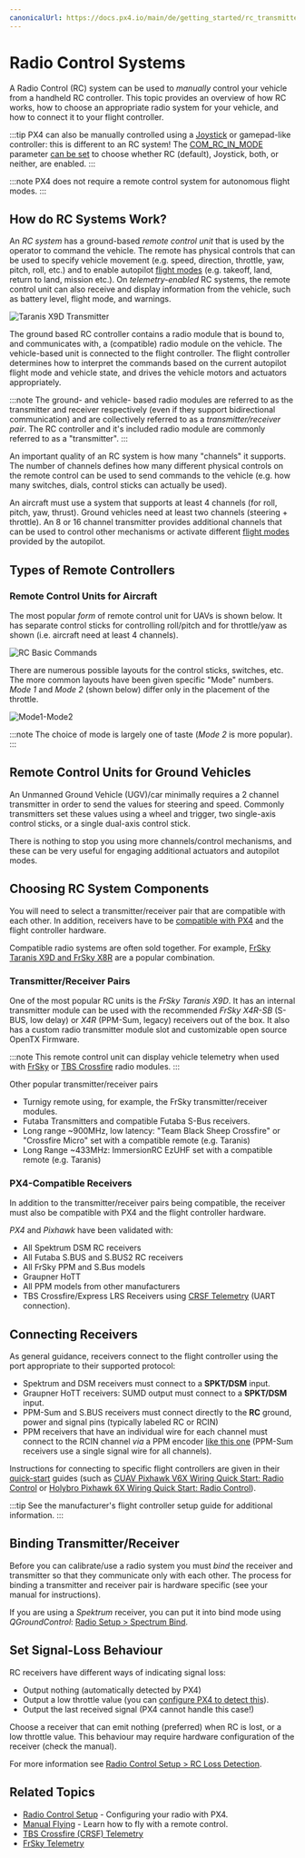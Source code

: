 ```yaml
---
canonicalUrl: https://docs.px4.io/main/de/getting_started/rc_transmitter_receiver
---
```


# Radio Control Systems

A Radio Control (RC) system can be used to *manually* control your vehicle from a handheld RC controller. This topic provides an overview of how RC works, how to choose an appropriate radio system for your vehicle, and how to connect it to your flight controller.

:::tip PX4 can also be manually controlled using a [Joystick](../config/joystick.md) or gamepad-like controller:  this is different to an RC system! The [COM_RC_IN_MODE](../advanced_config/parameter_reference.md#COM_RC_IN_MODE) parameter [can be set](../advanced_config/parameters.md) to choose whether RC (default), Joystick, both, or neither, are enabled. :::

:::note
PX4 does not require a remote control system for autonomous flight modes.
:::

## How do RC Systems Work?

An *RC system* has a ground-based *remote control unit* that is used by the operator to command the vehicle. The remote has physical controls that can be used to specify vehicle movement (e.g. speed, direction, throttle, yaw, pitch, roll, etc.) and to enable autopilot [flight modes](../flight_modes/README.md) (e.g. takeoff, land, return to land, mission etc.). On *telemetry-enabled* RC systems, the remote control unit can also receive and display information from the vehicle, such as battery level, flight mode, and warnings.

![Taranis X9D Transmitter](../../assets/hardware/transmitters/frsky_taranis_x9d_transmitter.jpg)

The ground based RC controller contains a radio module that is bound to, and communicates with, a (compatible) radio module on the vehicle. The vehicle-based unit is connected to the flight controller. The flight controller determines how to interpret the commands based on the current autopilot flight mode and vehicle state, and drives the vehicle motors and actuators appropriately.

<!-- image showing the different parts here would be nice -->

:::note
The ground- and vehicle- based radio modules are referred to as the transmitter and receiver respectively (even if they support bidirectional communication) and are collectively referred to as a *transmitter/receiver pair*. The RC controller and it's included radio module are commonly referred to as a "transmitter". :::

An important quality of an RC system is how many "channels" it supports. The number of channels defines how many different physical controls on the remote control can be used to send commands to the vehicle (e.g. how many switches, dials, control sticks can actually be used).

An aircraft must use a system that supports at least 4 channels (for roll, pitch, yaw, thrust). Ground vehicles need at least two channels (steering + throttle). An 8 or 16 channel transmitter provides additional channels that can be used to control other mechanisms or activate different [flight modes](../flight_modes/README.md) provided by the autopilot.

## Types of Remote Controllers

<a id="transmitter_modes"></a>

### Remote Control Units for Aircraft

The most popular *form* of remote control unit for UAVs is shown below. It has separate control sticks for controlling roll/pitch and for throttle/yaw as shown (i.e. aircraft need at least 4 channels).

![RC Basic Commands](../../assets/flying/rc_basic_commands.png)

There are numerous possible layouts for the control sticks, switches, etc. The more common layouts have been given specific "Mode" numbers. *Mode 1* and *Mode 2* (shown below) differ only in the placement of the throttle.

![Mode1-Mode2](../../assets/concepts/mode1_mode2.png)

:::note
The choice of mode is largely one of taste (*Mode 2* is more popular). :::

## Remote Control Units for Ground Vehicles

An Unmanned Ground Vehicle (UGV)/car minimally requires a 2 channel transmitter in order to send the values for steering and speed. Commonly transmitters set these values using a wheel and trigger, two single-axis control sticks, or a single dual-axis control stick.

There is nothing to stop you using more channels/control mechanisms, and these can be very useful for engaging additional actuators and autopilot modes.


## Choosing RC System Components

You will need to select a transmitter/receiver pair that are compatible with each other. In addition, receivers have to be [compatible with PX4](#compatible_receivers) and the flight controller hardware.

Compatible radio systems are often sold together. For example, [FrSky Taranis X9D and FrSky X8R](https://hobbyking.com/en_us/frsky-2-4ghz-accst-taranis-x9d-plus-and-x8r-combo-digital-telemetry-radio-system-mode-2.html?___store=en_us) are a popular combination.


### Transmitter/Receiver Pairs

One of the most popular RC units is the *FrSky Taranis X9D*. It has an internal transmitter module can be used with the recommended *FrSky X4R-SB* (S-BUS, low delay) or *X4R* (PPM-Sum, legacy) receivers out of the box. It also has a custom radio transmitter module slot and customizable open source OpenTX Firmware.

:::note
This remote control unit can display vehicle telemetry when used with [FrSky](../peripherals/frsky_telemetry.md) or [TBS Crossfire](../telemetry/crsf_telemetry.md) radio modules. :::

Other popular transmitter/receiver pairs

* Turnigy remote using, for example, the FrSky transmitter/receiver modules.
* Futaba Transmitters and compatible Futaba S-Bus receivers.
* Long range ~900MHz, low latency: "Team Black Sheep Crossfire" or "Crossfire Micro" set with a compatible remote (e.g. Taranis)
* Long Range ~433MHz: ImmersionRC EzUHF set with a compatible remote (e.g. Taranis)


<a id="compatible_receivers"></a>

### PX4-Compatible Receivers

In addition to the transmitter/receiver pairs being compatible, the receiver must also be compatible with PX4 and the flight controller hardware.

*PX4* and *Pixhawk* have been validated with:

- All Spektrum DSM RC receivers
- All Futaba S.BUS and S.BUS2 RC receivers
- All FrSky PPM and S.Bus models
- Graupner HoTT
- All PPM models from other manufacturers
- TBS Crossfire/Express LRS Receivers using [CRSF Telemetry](../telemetry/crsf_telemetry.md) (UART connection).


## Connecting Receivers

As general guidance, receivers connect to the flight controller using the port appropriate to their supported protocol:

- Spektrum and DSM receivers must connect to a **SPKT/DSM** input.
- Graupner HoTT receivers: SUMD output must connect to a **SPKT/DSM** input.
- PPM-Sum and S.BUS receivers must connect directly to the **RC** ground, power and signal pins (typically labeled RC or RCIN)
- PPM receivers that have an individual wire for each channel must connect to the RCIN channel *via* a PPM encoder [like this one](http://www.getfpv.com/radios/radio-accessories/holybro-ppm-encoder-module.html) (PPM-Sum receivers use a single signal wire for all channels).

Instructions for connecting to specific flight controllers are given in their [quick-start](../assembly/README.md) guides (such as [CUAV Pixhawk V6X Wiring Quick Start: Radio Control](../assembly/quick_start_cuav_pixhawk_v6x.md#radio-control) or [Holybro Pixhawk 6X Wiring Quick Start: Radio Control](../assembly/quick_start_pixhawk6x.md#radio-control)).

:::tip
See the manufacturer's flight controller setup guide for additional information.
:::

<a id="binding"></a>

## Binding Transmitter/Receiver

Before you can calibrate/use a radio system you must *bind* the receiver and transmitter so that they communicate only with each other. The process for binding a transmitter and receiver pair is hardware specific (see your manual for instructions).

If you are using a *Spektrum* receiver, you can put it into bind mode using *QGroundControl*: [Radio Setup > Spectrum Bind](../config/radio.md#spectrum-bind).

## Set Signal-Loss Behaviour

RC receivers have different ways of indicating signal loss:
- Output nothing (automatically detected by PX4)
- Output a low throttle value (you can [configure PX4 to detect this](../config/radio.md#rc-loss-detection)).
- Output the last received signal (PX4 cannot handle this case!)

Choose a receiver that can emit nothing (preferred) when RC is lost, or a low throttle value. This behaviour may require hardware configuration of the receiver (check the manual).

For more information see [Radio Control Setup > RC Loss Detection](../config/radio.md#rc-loss-detection).


## Related Topics

* [Radio Control Setup](../config/radio.md) - Configuring your radio with PX4.
* [Manual Flying](../flying/basic_flying.md) - Learn how to fly with a remote control.
* [TBS Crossfire (CRSF) Telemetry](../telemetry/crsf_telemetry.md)
* [FrSky Telemetry](../peripherals/frsky_telemetry.md)